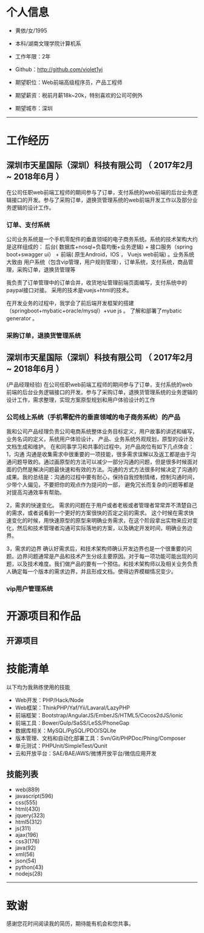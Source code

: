 
# 个人信息

 - 黄依/女/1995 
 - 本科/湖南文理学院计算机系 
 - 工作年限：2年
 - Github：http://github.com/violet1yi 

 - 期望职位：Web前端高级程序员，产品工程师
 - 期望薪资：税前月薪18k~20k，特别喜欢的公司可例外
 - 期望城市：深圳

---

# 工作经历


## 深圳市天星国际（深圳）科技有限公司 （ 2017年2月 ~ 2018年6月 ）
在公司任职web前端工程师的期间参与了订单，支付系统的web前端的后台业务逻辑接口的开发。参与了采购订单，退换货管理系统的web前端开发工作以及部分业务逻辑的设计工作。

### 订单、支付系统 

公司业务系统是一个手机零配件的垂直领域的电子商务系统。系统的技术架构大约是这样组成的： 后台( 数据库+nosql+负载均衡+业务逻辑)  + 接口服务（spring boot+swagger ui） + 前端( 原生Android，IOS ， Vuejs web前端) 。业务系统大致由 用户系统（包含vip管理，用户规则管理），订单系统，支付系统，商品管理，采购订单，退换货管理等

我负责了订单管理中的订单合并，收货地址管理前端页面编写，支付系统中的paypal接口对接。 采用的技术是vuejs+html的技术。

在开发业务的过程中，我学会了前后端开发框架的搭建（springboot+mybatic+oracle/mysql）+vue js 。 了解和部署了mybatic generator 。 


### 采购订单，退换货管理系统


## 深圳市天星国际（深圳）科技有限公司 （ 2017年2月 ~ 2018年6月 ）

(产品经理经验)
在公司任职web前端工程师的期间参与了订单，支付系统的web前端的后台业务逻辑接口的开发。参与了采购订单，退换货管理系统的业务逻辑的设计工作，需求整理，实现方案原型规划和用户体验设计的工作

### 公司线上系统（手机零配件的垂直领域的电子商务系统）的产品

我和公司产品经理负责公司电商系统整体业务目标定义，用户故事的讲述和编写，	业务名词的定义，系统用户体验设计，	产品、业务系统外观规划，原型的设计及文档生成和维护。
在和同事学习和共事的过程中。对产品岗位有如下几点体会：
1，沟通
  沟通是收集需求中很重要的一项技能，很多需求误解以及返工都是由于沟通问题导致的。通过画原型的方法可以减少一部分沟通的问题，但是很多时候面对面的仍然是解决问题最快速和有效的方法。沟通的方式方法很多时候决定了沟通的成果。我的总结是：沟通的过程中要有耐心，保持自我控制情绪，控制沟通时间，少带个人偏见，不要把你的观点作为提问的一部，	避免冗长而复杂的问题等都是对提高沟通效率有帮助。

  
2，需求的快速变化。
   需求的问题在于用户或者老板或者管理者常常弄不清楚自己的需求，或者说看到一个更好的方案很快的否定之前的需求。
   这个时候在需求快速变化的时候，用快速原型的原型来明确业务需求，在这个阶段拿出实物来应对变化，然后和技术管理者沟通可实际落地的方案，以及确定开发时间，明确业务边界。
   
3，需求的边界
  确认好需求后，和技术架构师确认开发边界也是一个很重要的问题。边界问题通常是产品和技术产生分歧主要原因。对于每一项功能可能出现的问题，以及技术难度。我们做产品的要有一个预估。和技术架构师以及相关业务负责人确定每一个版本的需求边界，并且形成文档。使得边界模糊情况变少。

### 


### vip用户管理系统




# 开源项目和作品

## 开源项目



# 技能清单

以下均为我熟练使用的技能

- Web开发：PHP/Hack/Node
- Web框架：ThinkPHP/Yaf/Yii/Lavaral/LazyPHP
- 前端框架：Bootstrap/AngularJS/EmberJS/HTML5/Cocos2dJS/ionic
- 前端工具：Bower/Gulp/SaSS/LeSS/PhoneGap
- 数据库相关：MySQL/PgSQL/PDO/SQLite
- 版本管理、文档和自动化部署工具：Svn/Git/PHPDoc/Phing/Composer
- 单元测试：PHPUnit/SimpleTest/Qunit
- 云和开放平台：SAE/BAE/AWS/微博开放平台/微信应用开发

## 技能列表
- web(889)
- javascript(596)
- css(555)
- html(430)
- jquery(323)
- html5(312)
- js(311)
- ajax(196)
- css3(176)
- java(92)
- xml(56)
- json(54)
- python(43)
- nodejs(28)
---

# 致谢
感谢您花时间阅读我的简历，期待能有机会和您共事。

